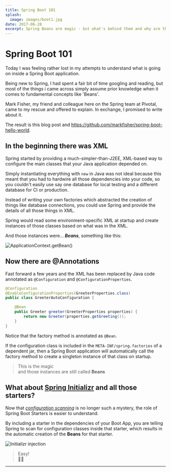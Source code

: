 ```yaml
---
title: Spring Boot 101
splash:
  image: images/boot1.jpg
date: 2017-06-28
excerpt: Spring Beans are magic - but what's behind them and why are they called beans?
---
```


# Spring Boot 101

Today I was feeling rather lost in my attempts to understand what is going on inside a Spring Boot application.

Being new to Spring, I had spent a fair bit of time googling and reading, but most of the things i came across simply assume prior knowledge when it comes to fundamental concepts like 'Beans'.

Mark Fisher, my friend and colleague here on the Spring team at Pivotal, came to my rescue and offered to explain. In exchange, I promised to write about it.

The result is this blog post and https://github.com/markfisher/spring-boot-hello-world.

## In the beginning there was XML

Spring started by providing a much-simpler-than-J2EE, XML-based way to configure the main classes that your Java application depended on.

Simply instantiating everything with `new` in Java was not ideal because this meant that you had to hardwire all those dependencies into your code, so you couldn't easily use say one database for local testing and a different database for CI or production.  

Instead of writing your own factories which abstracted the creation of things like database connections, you could use Spring and provide the details of all those things in XML.

Spring would read some environment-specific XML at startup and create instances of those classes based on what was in the XML.

And those instances were... _**Beans**_, something like this:

![ApplicationContext.getBean()](/images/boot1b.jpg)

## Now there are @Annotations

Fast forward a few years and the XML has been replaced by Java code annotated as `@Configuration` and `@ConfigurationProperties`.

```java
@Configuration
@EnableConfigurationProperties(GreeterProperties.class)
public class GreeterAutoConfiguration {

	@Bean
	public Greeter greeter(GreeterProperties properties) {
		return new Greeter(properties.getGreeting());
	}
}
```


Notice that the factory method is annotated as `@Bean`.

If the configuration class is included in the `META-INF/spring.factories` of a dependent jar, then a Spring Boot application will automatically call the factory method to create a singleton instance of that class on startup.

> This is the magic  
> and those instances are still called **Beans**

## What about [Spring Initializr](https://start.spring.io/) and all those starters?

Now that [_configuration scanning_](https://docs.spring.io/spring-boot/docs/current/reference/htmlsingle/#using-boot-configuration-classes) is no longer such a mystery, the role of Spring Boot Starters is easier to understand.

By including a starter in the dependencies of your Boot App, you are telling Spring to scan for configuration classes inside that starter, which results in the automatic creation of the **Beans** for that starter.

![Initializr injection](/images/boot7.jpg)

> Easy!  
> 🍋🍋

---
